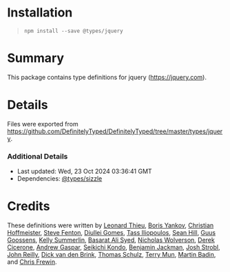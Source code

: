# Installation
> `npm install --save @types/jquery`

# Summary
This package contains type definitions for jquery (https://jquery.com).

# Details
Files were exported from https://github.com/DefinitelyTyped/DefinitelyTyped/tree/master/types/jquery.

### Additional Details
 * Last updated: Wed, 23 Oct 2024 03:36:41 GMT
 * Dependencies: [@types/sizzle](https://npmjs.com/package/@types/sizzle)

# Credits
These definitions were written by [Leonard Thieu](https://github.com/leonard-thieu), [Boris Yankov](https://github.com/borisyankov), [Christian Hoffmeister](https://github.com/choffmeister), [Steve Fenton](https://github.com/Steve-Fenton), [Diullei Gomes](https://github.com/Diullei), [Tass Iliopoulos](https://github.com/tasoili), [Sean Hill](https://github.com/seanski), [Guus Goossens](https://github.com/Guuz), [Kelly Summerlin](https://github.com/ksummerlin), [Basarat Ali Syed](https://github.com/basarat), [Nicholas Wolverson](https://github.com/nwolverson), [Derek Cicerone](https://github.com/derekcicerone), [Andrew Gaspar](https://github.com/AndrewGaspar), [Seikichi Kondo](https://github.com/seikichi), [Benjamin Jackman](https://github.com/benjaminjackman), [Josh Strobl](https://github.com/JoshStrobl), [John Reilly](https://github.com/johnnyreilly), [Dick van den Brink](https://github.com/DickvdBrink), [Thomas Schulz](https://github.com/King2500), [Terry Mun](https://github.com/terrymun), [Martin Badin](https://github.com/martin-badin), and [Chris Frewin](https://github.com/princefishthrower).
